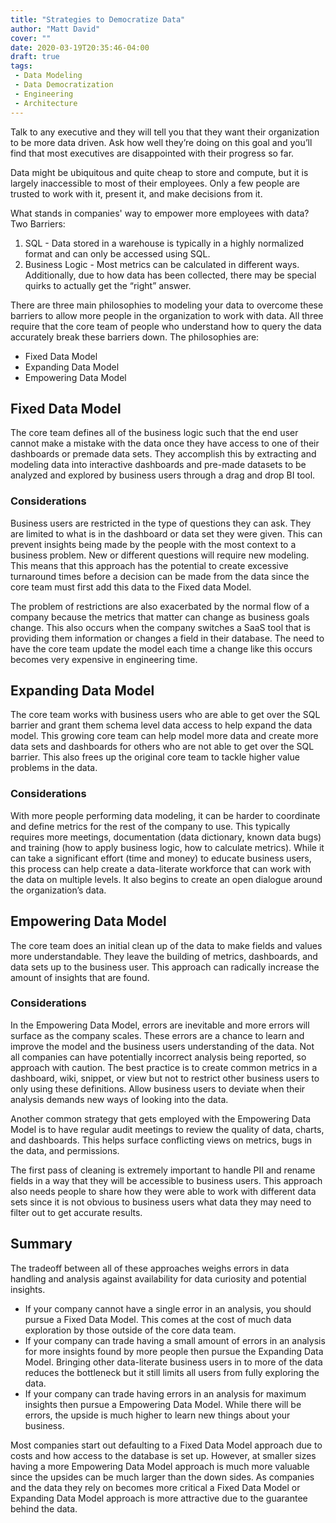 ```yaml
---
title: "Strategies to Democratize Data"
author: "Matt David"
cover: ""
date: 2020-03-19T20:35:46-04:00
draft: true
tags:
 - Data Modeling
 - Data Democratization
 - Engineering
 - Architecture
---
```


Talk to any executive and they will tell you that they want their organization to be more data driven.
Ask how well they’re doing on this goal and you’ll find that most executives are disappointed with their progress so far.

Data might be ubiquitous and quite cheap to store and compute, but it is largely inaccessible to most of their employees.
Only a few people are trusted to work with it, present it, and make decisions from it.

What stands in companies' way to empower more employees with data? Two Barriers:

1. SQL - Data stored in a warehouse is typically in a highly normalized format and can only be accessed using SQL.
2. Business Logic - Most metrics can be calculated in different ways.
Additionally, due to how data has been collected, there may be special quirks to actually get the “right” answer.

There are three main philosophies to modeling your data to overcome these barriers to allow more people in the organization to work with data. All three require that the core team of people who understand how to query the data accurately break these barriers down. The philosophies are:

* Fixed Data Model
* Expanding Data Model
* Empowering Data Model

## Fixed Data Model
The core team defines all of the business logic such that the end user cannot make a mistake
with the data once they have access to one of their dashboards or premade data sets.
They accomplish this by extracting and modeling data into interactive dashboards and
pre-made datasets to be analyzed and explored by business users through a drag and drop BI tool.

### Considerations
Business users are restricted in the type of questions they can ask.
They are limited to what is in the dashboard or data set they were given.
This can prevent insights being made by the people with the most context to a business problem.
New or different questions will require new modeling.
This means that this approach has the potential to create excessive turnaround times before a
decision can be made from the data since the core team must first add this data to the Fixed data Model.

The problem of restrictions are also exacerbated by the normal flow of a company because the metrics that matter can change as business goals change. This also occurs when the company switches a SaaS tool that is providing them information or changes a field in their database. The need to have the core team update the model each time a change like this occurs becomes very expensive in engineering time.

## Expanding Data Model
The core team works with business users who are able to get over the SQL barrier and grant them
schema level data access to help expand the data model.
This growing core team can help model more data and create more data sets and dashboards
for others who are not able to get over the SQL barrier. This also frees up the original core team to
tackle higher value problems in the data.

### Considerations
With more people performing data modeling, it can be harder to coordinate and define metrics for the rest of the company to use. This typically requires more meetings, documentation (data dictionary, known data bugs) and training (how to apply business logic, how to calculate metrics). While it can take a significant effort (time and money) to educate business users, this process can help create a data-literate workforce that can work with the data on multiple levels. It also begins to create an open dialogue around the organization’s data.

## Empowering Data Model
The core team does an initial clean up of the data to make fields and values more understandable.
They leave the building of metrics, dashboards, and data sets up to the business user.
This approach can radically increase the amount of insights that are found.

### Considerations
In the Empowering Data Model, errors are inevitable and more errors will surface as the company scales.
These errors are a chance to learn and improve the model and the business users understanding of the data.
Not all companies can have potentially incorrect analysis being reported, so approach with caution.
The best practice is to create common metrics in a dashboard, wiki, snippet, or view but not to
restrict other business users to only using these definitions. Allow business users to deviate when their
analysis demands new ways of looking into the data.

Another common strategy that gets employed with the Empowering Data Model is to have regular audit
meetings to review the quality of data, charts, and dashboards. This helps surface conflicting views on
metrics, bugs in the data, and permissions.

The first pass of cleaning is extremely important to handle PII and rename fields in a way that they
will be accessible to business users. This approach also needs people to share how they were able to
work with different data sets since it is not obvious to business users what data they may need to
filter out to get accurate results.

## Summary
The tradeoff between all of these approaches weighs errors in data handling and analysis against availability for data curiosity and potential insights.

* If your company cannot have a single error in an analysis, you should pursue a Fixed Data Model.
This comes at the cost of much data exploration by those outside of the core data team.
* If your company can trade having a small amount of errors in an analysis for more insights
found by more people then pursue the Expanding Data Model. Bringing other data-literate business
users in to more of the data reduces the bottleneck but it still limits all users from fully exploring the data.
* If your company can trade having errors in an analysis for maximum insights then pursue a
Empowering Data Model. While there will be errors, the upside is much higher to learn new things about your business.

Most companies start out defaulting to a Fixed Data Model approach due to costs and how
access to the database is set up. However, at smaller sizes having a more Empowering Data Model
approach is much more valuable since the upsides can be much larger than the down sides.
As companies and the data they rely on becomes more critical a Fixed Data Model or
Expanding Data Model approach is more attractive due to the guarantee behind the data.
